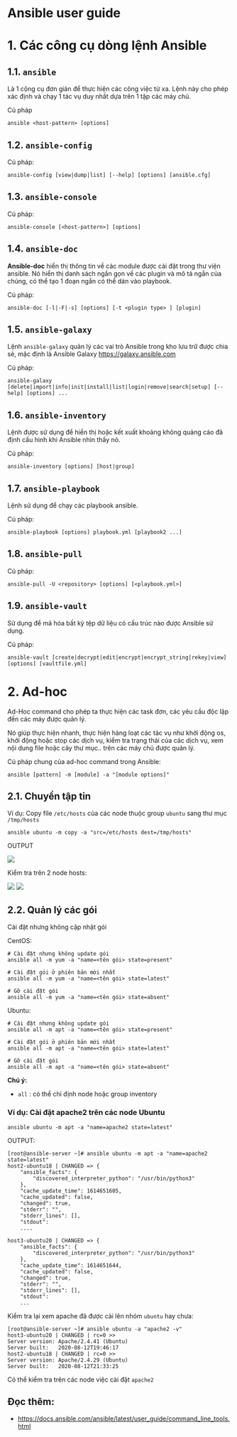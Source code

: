 # Ansible user guide

# 1. Các công cụ dòng lệnh Ansible
## 1.1. `ansible`
Là 1 cộng cụ đơn giản để thực hiện các công việc từ xa. Lệnh này cho phép xác định và chạy 1 tác vụ duy nhất dựa trên 1 tập các máy chủ.

Cú pháp
```
ansible <host-pattern> [options]
```

## 1.2. `ansible-config`
Cú pháp:
```
ansible-config [view|dump|list] [--help] [options] [ansible.cfg]
```

## 1.3. `ansible-console`
Cú pháp:
```
ansible-console [<host-pattern>] [options]
```

## 1.4. `ansible-doc`
**Ansible-doc** hiển thị thông tin về các module được cài đặt trong thư viện ansible. Nó hiển thị danh sách ngắn gọn về các plugin và mô tả ngắn của chúng, có thể tạo 1 đoạn ngắn có thể dán vào playbook.

Cú pháp:
```
ansible-doc [-l|-F|-s] [options] [-t <plugin type> ] [plugin]
```

## 1.5. `ansible-galaxy`
Lệnh `ansible-galaxy` quản lý các vai trò Ansible trong kho lưu trữ được chia sẻ, mặc định là Ansible Galaxy https://galaxy.ansible.com

Cú pháp:
```
ansible-galaxy [delete|import|info|init|install|list|login|remove|search|setup] [--help] [options] ...
```

## 1.6. `ansible-inventory`
Lệnh được sử dụng để hiển thị hoặc kết xuất khoảng không quảng cáo đã định cấu hình khi Ansible nhìn thấy nó.

Cú pháp:
```
ansible-inventory [options] [host|group]
```

## 1.7. `ansible-playbook`
Lệnh sử dụng để chạy các playbook ansible.

Cú pháp:
```
ansible-playbook [options] playbook.yml [playbook2 ...]
```

## 1.8. `ansible-pull`
Cú pháp:
```
ansible-pull -U <repository> [options] [<playbook.yml>]
```

## 1.9. `ansible-vault`
Sử dụng để mã hóa bất kỳ tệp dữ liệu có cấu trúc nào được Ansible sử dụng.

Cú pháp:
```
ansible-vault [create|decrypt|edit|encrypt|encrypt_string|rekey|view] [options] [vaultfile.yml]
```

# 2. Ad-hoc
Ad-Hoc command cho phép ta thực hiện các task đơn, các yêu cầu độc lập đến các máy được quản lý.

Nó giúp thực hiện nhanh, thực hiện hàng loạt các tác vụ như khởi động os, khởi động hoặc stop các dịch vụ, kiểm tra trạng thái của các dịch vụ, xem nội dung file hoặc cây thư mục.. trên các máy chủ được quản lý.

Cú pháp chung của ad-hoc command trong Ansible:
```
ansible [pattern] -m [module] -a "[module options]"
```

## 2.1. Chuyển tập tin
Ví dụ: Copy file `/etc/hosts` của các node thuộc group `ubuntu` sang thư mục `/tmp/hosts`

```
ansible ubuntu -m copy -a "src=/etc/hosts dest=/tmp/hosts"
```
OUTPUT

<img src="..\images\Screenshot_8.png">

Kiểm tra trên 2 node hosts:

<img src="..\images\Screenshot_9.png">
<img src="..\images\Screenshot_10.png">

## 2.2. Quản lý các gói
Cài đặt nhưng không cập nhật gói

CentOS:
```
# Cài đặt nhưng không update gói
ansible all -m yum -a "name=<tên gói> state=present"

# Cài đặt gói ở phiên bản mới nhất
ansible all -m yum -a "name=<tên gói> state=latest"

# Gỡ cài đặt gói
ansible all -m yum -a "name=<tên gói> state=absent"
```

Ubuntu:
```
# Cài đặt nhưng không update gói
ansible all -m apt -a "name=<tên gói> state=present"

# Cài đặt gói ở phiên bản mới nhất
ansible all -m apt -a "name=<tên gói> state=latest"

# Gỡ cài đặt gói
ansible all -m apt -a "name=<tên gói> state=absent"
```

**Chú ý:**
- `all` : có thể chỉ định node hoặc group inventory

### **Ví dụ:** Cài đặt apache2 trên các node Ubuntu
```
ansible ubuntu -m apt -a "name=apache2 state=latest"
```

OUTPUT:
```
[root@ansible-server ~]# ansible ubuntu -m apt -a "name=apache2 state=latest"
host2-ubuntu18 | CHANGED => {
    "ansible_facts": {
        "discovered_interpreter_python": "/usr/bin/python3"
    }, 
    "cache_update_time": 1614651605, 
    "cache_updated": false, 
    "changed": true, 
    "stderr": "", 
    "stderr_lines": [], 
    "stdout":
    ....

host3-ubuntu20 | CHANGED => {
    "ansible_facts": {
        "discovered_interpreter_python": "/usr/bin/python3"
    }, 
    "cache_update_time": 1614651644, 
    "cache_updated": false, 
    "changed": true, 
    "stderr": "", 
    "stderr_lines": [], 
    "stdout": 
    ...
```

Kiểm tra lại xem apache đã được cài lên nhóm `ubuntu` hay chưa:
```
[root@ansible-server ~]# ansible ubuntu -a "apache2 -v"
host3-ubuntu20 | CHANGED | rc=0 >>
Server version: Apache/2.4.41 (Ubuntu)
Server built:   2020-08-12T19:46:17
host2-ubuntu18 | CHANGED | rc=0 >>
Server version: Apache/2.4.29 (Ubuntu)
Server built:   2020-08-12T21:33:25
```

Có thể kiểm tra trên các node việc cài đặt `apache2`



## Đọc thêm:
- https://docs.ansible.com/ansible/latest/user_guide/command_line_tools.html